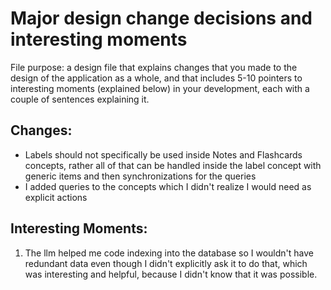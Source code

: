 # Major design change decisions and interesting moments
File purpose: a design file that explains changes that you made to the design of the application as a whole, and that includes 5-10 pointers to interesting moments (explained below) in your development, each with a couple of sentences explaining it.

## Changes:
- Labels should not specifically be used inside Notes and Flashcards concepts, rather all of that can be handled inside the label concept with generic items and then synchronizations for the queries 
- I added queries to the concepts which I didn't realize I would need as explicit actions

## Interesting Moments:
1. The llm helped me code indexing into the database so I wouldn't have redundant data even though I didn't explicitly ask it to do that, which was interesting and helpful, because I didn't know that it was possible.
